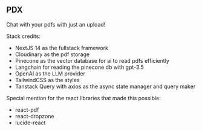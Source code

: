 ## PDX

Chat with your pdfs with just an upload!

Stack credits:
- NextJS 14 as the fullstack framework
- Cloudinary as the pdf storage
- Pinecone as the vector database for ai to read pdfs efficiently
- Langchain for reading the pinecone db with gpt-3.5
- OpenAI as the LLM provider
- TailwindCSS as the styles
- Tanstack Query with axios as the async state manager and query maker

Special mention for the react libraries that made this possible:
- react-pdf
- react-dropzone
- lucide-react